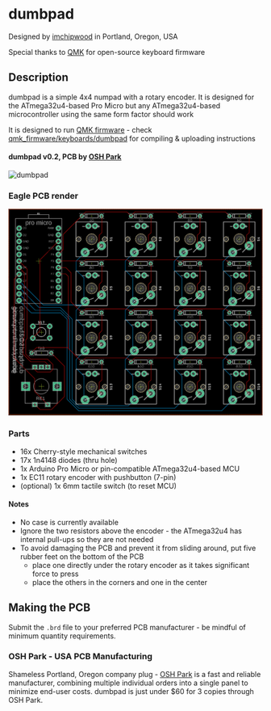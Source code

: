 # dumbpad
Designed by [imchipwood](https://www.github.com/imchipwood) in Portland, Oregon, USA

Special thanks to [QMK](https://www.qmk.fm) for open-source keyboard firmware

## Description
dumbpad is a simple 4x4 numpad with a rotary encoder. It is designed for the ATmega32u4-based Pro Micro but any ATmega32u4-based microcontroller using the same form factor should work

It is designed to run [QMK firmware](https://github.com/qmk/qmk_firmware) - check [qmk_firmware/keyboards/dumbpad](https://github.com/qmk/qmk_firmware/tree/master/keyboards/dumbpad) for compiling & uploading instructions

#### dumbpad v0.2, PCB by [OSH Park](https://www.oshpark.com)
![dumbpad](https://i.imgur.com/sS3fq1Z.jpg)
### Eagle PCB render
![dumbpad](dumbpad.png)

### Parts
* 16x Cherry-style mechanical switches
* 17x 1n4148 diodes (thru hole)
* 1x Arduino Pro Micro or pin-compatible ATmega32u4-based MCU
* 1x EC11 rotary encoder with pushbutton (7-pin)
* (optional) 1x 6mm tactile switch (to reset MCU)

#### Notes
- No case is currently available
- Ignore the two resistors above the encoder - the ATmega32u4 has internal pull-ups so they are not needed
- To avoid damaging the PCB and prevent it from sliding around, put five rubber feet on the bottom of the PCB
  - place one directly under the rotary encoder as it takes significant force to press
  - place the others in the corners and one in the center

## Making the PCB
Submit the `.brd` file to your preferred PCB manufacturer - be mindful of minimum quantity requirements.

### OSH Park - USA PCB Manufacturing
Shameless Portland, Oregon company plug - [OSH Park](https://www.oshpark.com) is a fast and reliable manufacturer, combining multiple individual orders into a single panel to minimize end-user costs. dumbpad is just under $60 for 3 copies through OSH Park.